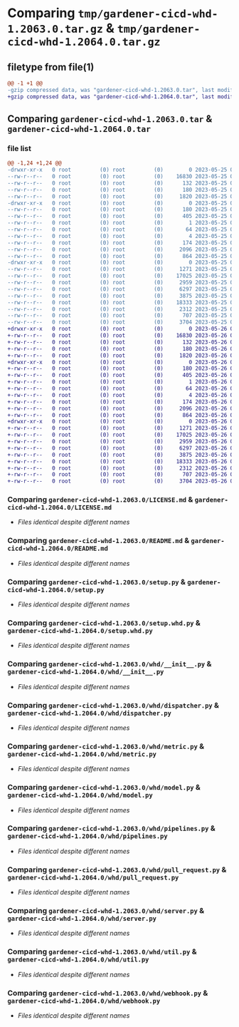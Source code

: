 # Comparing `tmp/gardener-cicd-whd-1.2063.0.tar.gz` & `tmp/gardener-cicd-whd-1.2064.0.tar.gz`

## filetype from file(1)

```diff
@@ -1 +1 @@
-gzip compressed data, was "gardener-cicd-whd-1.2063.0.tar", last modified: Thu May 25 09:03:50 2023, max compression
+gzip compressed data, was "gardener-cicd-whd-1.2064.0.tar", last modified: Fri May 26 08:32:38 2023, max compression
```

## Comparing `gardener-cicd-whd-1.2063.0.tar` & `gardener-cicd-whd-1.2064.0.tar`

### file list

```diff
@@ -1,24 +1,24 @@
-drwxr-xr-x   0 root         (0) root         (0)        0 2023-05-25 09:03:50.307178 gardener-cicd-whd-1.2063.0/
--rw-r--r--   0 root         (0) root         (0)    16830 2023-05-25 09:03:03.000000 gardener-cicd-whd-1.2063.0/LICENSE.md
--rw-r--r--   0 root         (0) root         (0)      132 2023-05-25 09:03:03.000000 gardener-cicd-whd-1.2063.0/NOTICE.md
--rw-r--r--   0 root         (0) root         (0)      180 2023-05-25 09:03:50.307178 gardener-cicd-whd-1.2063.0/PKG-INFO
--rw-r--r--   0 root         (0) root         (0)     1820 2023-05-25 09:03:03.000000 gardener-cicd-whd-1.2063.0/README.md
-drwxr-xr-x   0 root         (0) root         (0)        0 2023-05-25 09:03:50.307178 gardener-cicd-whd-1.2063.0/gardener_cicd_whd.egg-info/
--rw-r--r--   0 root         (0) root         (0)      180 2023-05-25 09:03:50.000000 gardener-cicd-whd-1.2063.0/gardener_cicd_whd.egg-info/PKG-INFO
--rw-r--r--   0 root         (0) root         (0)      405 2023-05-25 09:03:50.000000 gardener-cicd-whd-1.2063.0/gardener_cicd_whd.egg-info/SOURCES.txt
--rw-r--r--   0 root         (0) root         (0)        1 2023-05-25 09:03:50.000000 gardener-cicd-whd-1.2063.0/gardener_cicd_whd.egg-info/dependency_links.txt
--rw-r--r--   0 root         (0) root         (0)       64 2023-05-25 09:03:50.000000 gardener-cicd-whd-1.2063.0/gardener_cicd_whd.egg-info/requires.txt
--rw-r--r--   0 root         (0) root         (0)        4 2023-05-25 09:03:50.000000 gardener-cicd-whd-1.2063.0/gardener_cicd_whd.egg-info/top_level.txt
--rw-r--r--   0 root         (0) root         (0)      174 2023-05-25 09:03:50.311178 gardener-cicd-whd-1.2063.0/setup.cfg
--rw-r--r--   0 root         (0) root         (0)     2096 2023-05-25 09:03:03.000000 gardener-cicd-whd-1.2063.0/setup.py
--rw-r--r--   0 root         (0) root         (0)      864 2023-05-25 09:03:03.000000 gardener-cicd-whd-1.2063.0/setup.whd.py
-drwxr-xr-x   0 root         (0) root         (0)        0 2023-05-25 09:03:50.307178 gardener-cicd-whd-1.2063.0/whd/
--rw-r--r--   0 root         (0) root         (0)     1271 2023-05-25 09:03:03.000000 gardener-cicd-whd-1.2063.0/whd/__init__.py
--rw-r--r--   0 root         (0) root         (0)    17025 2023-05-25 09:03:03.000000 gardener-cicd-whd-1.2063.0/whd/dispatcher.py
--rw-r--r--   0 root         (0) root         (0)     2959 2023-05-25 09:03:03.000000 gardener-cicd-whd-1.2063.0/whd/metric.py
--rw-r--r--   0 root         (0) root         (0)     6297 2023-05-25 09:03:03.000000 gardener-cicd-whd-1.2063.0/whd/model.py
--rw-r--r--   0 root         (0) root         (0)     3875 2023-05-25 09:03:03.000000 gardener-cicd-whd-1.2063.0/whd/pipelines.py
--rw-r--r--   0 root         (0) root         (0)    18333 2023-05-25 09:03:03.000000 gardener-cicd-whd-1.2063.0/whd/pull_request.py
--rw-r--r--   0 root         (0) root         (0)     2312 2023-05-25 09:03:03.000000 gardener-cicd-whd-1.2063.0/whd/server.py
--rw-r--r--   0 root         (0) root         (0)      707 2023-05-25 09:03:03.000000 gardener-cicd-whd-1.2063.0/whd/util.py
--rw-r--r--   0 root         (0) root         (0)     3704 2023-05-25 09:03:03.000000 gardener-cicd-whd-1.2063.0/whd/webhook.py
+drwxr-xr-x   0 root         (0) root         (0)        0 2023-05-26 08:32:38.659216 gardener-cicd-whd-1.2064.0/
+-rw-r--r--   0 root         (0) root         (0)    16830 2023-05-26 08:31:21.000000 gardener-cicd-whd-1.2064.0/LICENSE.md
+-rw-r--r--   0 root         (0) root         (0)      132 2023-05-26 08:31:21.000000 gardener-cicd-whd-1.2064.0/NOTICE.md
+-rw-r--r--   0 root         (0) root         (0)      180 2023-05-26 08:32:38.659216 gardener-cicd-whd-1.2064.0/PKG-INFO
+-rw-r--r--   0 root         (0) root         (0)     1820 2023-05-26 08:31:21.000000 gardener-cicd-whd-1.2064.0/README.md
+drwxr-xr-x   0 root         (0) root         (0)        0 2023-05-26 08:32:38.655216 gardener-cicd-whd-1.2064.0/gardener_cicd_whd.egg-info/
+-rw-r--r--   0 root         (0) root         (0)      180 2023-05-26 08:32:38.000000 gardener-cicd-whd-1.2064.0/gardener_cicd_whd.egg-info/PKG-INFO
+-rw-r--r--   0 root         (0) root         (0)      405 2023-05-26 08:32:38.000000 gardener-cicd-whd-1.2064.0/gardener_cicd_whd.egg-info/SOURCES.txt
+-rw-r--r--   0 root         (0) root         (0)        1 2023-05-26 08:32:38.000000 gardener-cicd-whd-1.2064.0/gardener_cicd_whd.egg-info/dependency_links.txt
+-rw-r--r--   0 root         (0) root         (0)       64 2023-05-26 08:32:38.000000 gardener-cicd-whd-1.2064.0/gardener_cicd_whd.egg-info/requires.txt
+-rw-r--r--   0 root         (0) root         (0)        4 2023-05-26 08:32:38.000000 gardener-cicd-whd-1.2064.0/gardener_cicd_whd.egg-info/top_level.txt
+-rw-r--r--   0 root         (0) root         (0)      174 2023-05-26 08:32:38.659216 gardener-cicd-whd-1.2064.0/setup.cfg
+-rw-r--r--   0 root         (0) root         (0)     2096 2023-05-26 08:31:21.000000 gardener-cicd-whd-1.2064.0/setup.py
+-rw-r--r--   0 root         (0) root         (0)      864 2023-05-26 08:31:21.000000 gardener-cicd-whd-1.2064.0/setup.whd.py
+drwxr-xr-x   0 root         (0) root         (0)        0 2023-05-26 08:32:38.659216 gardener-cicd-whd-1.2064.0/whd/
+-rw-r--r--   0 root         (0) root         (0)     1271 2023-05-26 08:31:21.000000 gardener-cicd-whd-1.2064.0/whd/__init__.py
+-rw-r--r--   0 root         (0) root         (0)    17025 2023-05-26 08:31:21.000000 gardener-cicd-whd-1.2064.0/whd/dispatcher.py
+-rw-r--r--   0 root         (0) root         (0)     2959 2023-05-26 08:31:21.000000 gardener-cicd-whd-1.2064.0/whd/metric.py
+-rw-r--r--   0 root         (0) root         (0)     6297 2023-05-26 08:31:21.000000 gardener-cicd-whd-1.2064.0/whd/model.py
+-rw-r--r--   0 root         (0) root         (0)     3875 2023-05-26 08:31:21.000000 gardener-cicd-whd-1.2064.0/whd/pipelines.py
+-rw-r--r--   0 root         (0) root         (0)    18333 2023-05-26 08:31:21.000000 gardener-cicd-whd-1.2064.0/whd/pull_request.py
+-rw-r--r--   0 root         (0) root         (0)     2312 2023-05-26 08:31:21.000000 gardener-cicd-whd-1.2064.0/whd/server.py
+-rw-r--r--   0 root         (0) root         (0)      707 2023-05-26 08:31:21.000000 gardener-cicd-whd-1.2064.0/whd/util.py
+-rw-r--r--   0 root         (0) root         (0)     3704 2023-05-26 08:31:21.000000 gardener-cicd-whd-1.2064.0/whd/webhook.py
```

### Comparing `gardener-cicd-whd-1.2063.0/LICENSE.md` & `gardener-cicd-whd-1.2064.0/LICENSE.md`

 * *Files identical despite different names*

### Comparing `gardener-cicd-whd-1.2063.0/README.md` & `gardener-cicd-whd-1.2064.0/README.md`

 * *Files identical despite different names*

### Comparing `gardener-cicd-whd-1.2063.0/setup.py` & `gardener-cicd-whd-1.2064.0/setup.py`

 * *Files identical despite different names*

### Comparing `gardener-cicd-whd-1.2063.0/setup.whd.py` & `gardener-cicd-whd-1.2064.0/setup.whd.py`

 * *Files identical despite different names*

### Comparing `gardener-cicd-whd-1.2063.0/whd/__init__.py` & `gardener-cicd-whd-1.2064.0/whd/__init__.py`

 * *Files identical despite different names*

### Comparing `gardener-cicd-whd-1.2063.0/whd/dispatcher.py` & `gardener-cicd-whd-1.2064.0/whd/dispatcher.py`

 * *Files identical despite different names*

### Comparing `gardener-cicd-whd-1.2063.0/whd/metric.py` & `gardener-cicd-whd-1.2064.0/whd/metric.py`

 * *Files identical despite different names*

### Comparing `gardener-cicd-whd-1.2063.0/whd/model.py` & `gardener-cicd-whd-1.2064.0/whd/model.py`

 * *Files identical despite different names*

### Comparing `gardener-cicd-whd-1.2063.0/whd/pipelines.py` & `gardener-cicd-whd-1.2064.0/whd/pipelines.py`

 * *Files identical despite different names*

### Comparing `gardener-cicd-whd-1.2063.0/whd/pull_request.py` & `gardener-cicd-whd-1.2064.0/whd/pull_request.py`

 * *Files identical despite different names*

### Comparing `gardener-cicd-whd-1.2063.0/whd/server.py` & `gardener-cicd-whd-1.2064.0/whd/server.py`

 * *Files identical despite different names*

### Comparing `gardener-cicd-whd-1.2063.0/whd/util.py` & `gardener-cicd-whd-1.2064.0/whd/util.py`

 * *Files identical despite different names*

### Comparing `gardener-cicd-whd-1.2063.0/whd/webhook.py` & `gardener-cicd-whd-1.2064.0/whd/webhook.py`

 * *Files identical despite different names*

